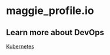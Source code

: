 # maggie_profile.io
## Learn more about DevOps
 [Kubernetes](https://github.com/maggie197/learn_devops/blob/main/notes_K8s.md)
